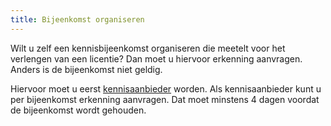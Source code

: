 ```yaml
---
title: Bijeenkomst organiseren
---
```

Wilt u zelf een kennisbijeenkomst organiseren die meetelt voor het verlengen van een licentie? Dan moet u hiervoor erkenning aanvragen. Anders is de bijeenkomst niet geldig.

Hiervoor moet u eerst [kennisaanbieder](/wat-wij-doen/kennisaanbieders) worden. Als kennisaanbieder kunt u per bijeenkomst erkenning aanvragen. Dat moet minstens 4 dagen voordat de bijeenkomst wordt gehouden.

<link-container>
<link-button link='{"name": "Kennisaanbieder worden","url": "/wat-wij-doen/kennisaanbieders/"}'></link-button>
</link-container>
